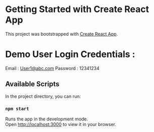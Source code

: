# Getting Started with Create React App

This project was bootstrapped with [Create React App](https://github.com/facebook/create-react-app).

# Demo User Login Credentials : 

Email : User1@abc.com
Password : 12341234

## Available Scripts

In the project directory, you can run:

### `npm start`

Runs the app in the development mode.\
Open [http://localhost:3000](http://localhost:3000) to view it in your browser.
